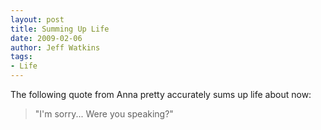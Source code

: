 ```yaml
---
layout: post
title: Summing Up Life
date: 2009-02-06
author: Jeff Watkins
tags:
- Life
---
```


The following quote from Anna pretty accurately sums up life about now:

> "I'm sorry... Were you speaking?"

